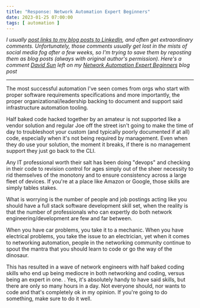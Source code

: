 ```yaml
---
title: "Response: Network Automation Expert Beginners"
date: 2023-01-25 07:00:00
tags: [ automation ]
---
```

_I usually [post links to my blog posts to LinkedIn](https://www.linkedin.com/feed/update/urn:li:activity:7021022696943579136/), and often get extraordinary comments. Unfortunately, those comments usually get lost in the mists of social media fog after a few weeks, so I'm trying to save them by reposting them as blog posts (always with original author's permission). Here's a comment [David Sun](https://www.linkedin.com/in/dysun/) left on my [Network Automation Expert Beginners](/2023/01/network-automation-expert-beginners/) blog post_

---

The most successful automation I've seen comes from orgs who start with proper software requirements specifications and more importantly, the proper organizational/leadership backing to document and support said infrastructure automation tooling.
<!--more-->
Half baked code hacked together by an amateur is not supported like a vendor solution and regular Joe off the street isn't going to make the time of day to troubleshoot your custom (and typically poorly documented if at all) code, especially when it's not being required by management. Even when they do use your solution, the moment it breaks, if there is no management support they just go back to the CLI.

Any IT professional worth their salt has been doing "devops" and checking in their code to revision control for ages simply out of the sheer necessity to rid themselves of the monotony and to ensure consistency across a large fleet of devices. If you're at a place like Amazon or Google, those skills are simply tables stakes. 

What is worrying is the number of people and job postings acting like you should have a full stack software development skill set, when the reality is that the number of professionals who can expertly do both network engineering/development  are few and far between.

When you have car problems, you take it to a mechanic. When you have electrical problems, you take the issue to an electrician, yet when it comes to networking automation, people in the networking community continue to spout the mantra that you should learn to code or go the way of the dinosaur.

This has resulted in a wave of network engineers with half baked coding skills who end up being mediocre in both networking and coding, versus being an expert in one. . Yes, it's absolutely handy to have said skills, but there are only so many hours in a day.
Not everyone should, nor wants to code and that's completely ok in my opinion. If you're going to do something, make sure to do it well. 